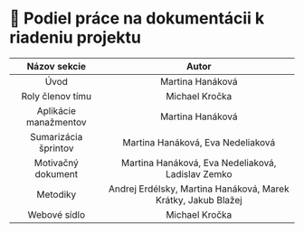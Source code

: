 # 📅 Podiel práce na dokumentácii k riadeniu projektu

|                 **Názov sekcie**                   |                     **Autor**                     |
|:--------------------------------------------------:|:-------------------------------------------------:|
| Úvod                                               | Martina Hanáková                                  |
| Roly členov tímu                                   | Michael Kročka                                    |
| Aplikácie manažmentov                              | Martina Hanáková                                  |
| Sumarizácia šprintov                               | Martina Hanáková, Eva Nedeliaková                 |
| Motivačný dokument                                 | Martina Hanáková, Eva Nedeliaková, Ladislav Zemko |
| Metodiky                                           | Andrej Erdélsky, Martina Hanáková, Marek Krátky, Jakub Blažej |
| Webové sídlo                                       | Michael Kročka                                    |
